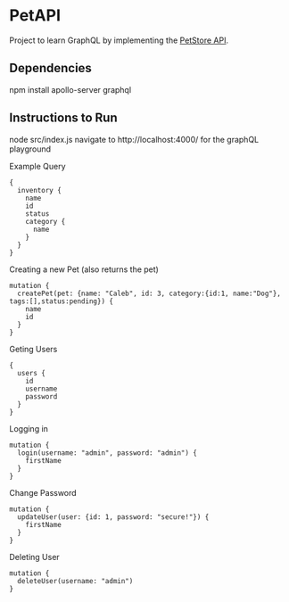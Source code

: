 # PetAPI

Project to learn GraphQL by implementing the [PetStore API](https://petstore3.swagger.io/). 

## Dependencies
npm install apollo-server graphql

## Instructions to Run
node src/index.js
navigate to http://localhost:4000/ for the graphQL playground

Example Query 
```
{
  inventory {
    name
    id
    status
    category {
      name
    }
  }
}
```

Creating a new Pet (also returns the pet)
```
mutation {
  createPet(pet: {name: "Caleb", id: 3, category:{id:1, name:"Dog"}, tags:[],status:pending}) {
    name
    id
  }
}
```

Geting Users
```
{
  users {
    id
    username
    password
  }
}
```

Logging in
```
mutation {
  login(username: "admin", password: "admin") {
    firstName
  }
}
```

Change Password
```
mutation {
  updateUser(user: {id: 1, password: "secure!"}) {
    firstName
  }
}
```

Deleting User
```
mutation {
  deleteUser(username: "admin")
}
```
